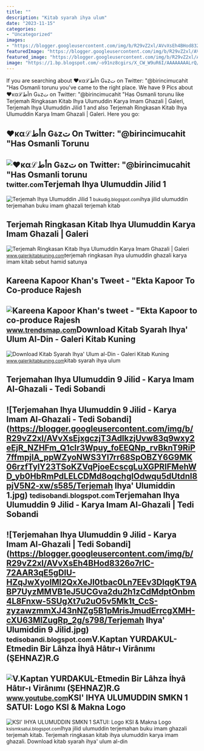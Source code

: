 ```yaml
---
title: ""
description: "Kitab syarah ihya ulum"
date: "2023-11-15"
categories:
- "Uncategorized"
images:
- "https://blogger.googleusercontent.com/img/b/R29vZ2xl/AVvXsEh4BHod8326o7rlC-72AAR3qE5gDlU-HZqJwXyoIMI2QxXeJI0tbac0Ln7EEv3DlqgKT9ABP7UyzMMVB1eJ5UCGva2du2h1zCdMdptOnbm4L8Fnxw-5SUgXt7u2uO5v5Mk1t_CcS-zyzawzmmXJ43nNZg5B1pMrisJmudErrcgXMH-cXU63MlZugRp_2g/s798/Terjemah Ihya&#039; Ulumiddin  9 Jilid.jpg"
featuredImage: "https://blogger.googleusercontent.com/img/b/R29vZ2xl/AVvXsEjxgczjT3AdIkzjUvw83q9wxy2eEjR_NZHFm_Q1cIr3Wpuy_foEEQNp_rvBknT9RiP7ffmpjlA_ppWZyoNWS3Yl7rr68SpOBZY6G9MK06rzfTylY23TSoKZVqPjoeEcscgLuXGPRIFMehWD_yb0HbRmPdLELCDMd8oqchgIOdwqu5dUtdnl8pjV5N2-xw/s585/Terjemah Ihya&#039; Ulumiddin 1.jpg"
featured_image: "https://blogger.googleusercontent.com/img/b/R29vZ2xl/AVvXsEjxgczjT3AdIkzjUvw83q9wxy2eEjR_NZHFm_Q1cIr3Wpuy_foEEQNp_rvBknT9RiP7ffmpjlA_ppWZyoNWS3Yl7rr68SpOBZY6G9MK06rzfTylY23TSoKZVqPjoeEcscgLuXGPRIFMehWD_yb0HbRmPdLELCDMd8oqchgIOdwqu5dUtdnl8pjV5N2-xw/s585/Terjemah Ihya&#039; Ulumiddin 1.jpg"
image: "https://1.bp.blogspot.com/-o91nz8cgirs/X_CW_W9uR6I/AAAAAAAALrQ/g8B7FLc3bN885StLKW2P1lR8zDNHG18vwCLcBGAsYHQ/s516/terjemah-ringkasan-ihya-ulumuddin-pdf.png"
---
```


If you are searching about ♥️ĸαℒأطn Gةzت on Twitter: "@birincimucahit "Has Osmanli torunu you've came to the right place. We have 9 Pics about ♥️ĸαℒأطn Gةzت on Twitter: "@birincimucahit "Has Osmanli torunu like Terjemah Ringkasan Kitab Ihya Ulumuddin Karya Imam Ghazali | Galeri, Terjemah Ihya Ulumuddin Jilid 1 and also Terjemah Ringkasan Kitab Ihya Ulumuddin Karya Imam Ghazali | Galeri. Here you go:

♥️ĸαℒأطn Gةzت On Twitter: "@birincimucahit "Has Osmanli Torunu
--------------------------------------------------------------

 ![♥️ĸαℒأطn Gةzت on Twitter: "@birincimucahit "Has Osmanli torunu](https://pbs.twimg.com/media/FT_aArhWYAA43DR?format=jpg&name=large) <small>twitter.com</small>Terjemah Ihya Ulumuddin Jilid 1
-------------------------------

 ![Terjemah Ihya Ulumuddin Jilid 1](https://2.bp.blogspot.com/-8e0-G4Y4iPU/Vo75F7kS3kI/AAAAAAAAfRQ/wB3BWAmRyFc/s1600/ihya_Ulumiddin_Jilid_1.jpg) <small>bukudig.blogspot.com</small>ihya jilid ulumuddin terjemahan buku imam ghazali terjemah kitab

Terjemah Ringkasan Kitab Ihya Ulumuddin Karya Imam Ghazali | Galeri
-------------------------------------------------------------------

 ![Terjemah Ringkasan Kitab Ihya Ulumuddin Karya Imam Ghazali | Galeri](https://1.bp.blogspot.com/-o91nz8cgirs/X_CW_W9uR6I/AAAAAAAALrQ/g8B7FLc3bN885StLKW2P1lR8zDNHG18vwCLcBGAsYHQ/s516/terjemah-ringkasan-ihya-ulumuddin-pdf.png) <small>www.galerikitabkuning.com</small>terjemah ringkasan ihya ulumuddin ghazali karya imam kitab sebut hamid satunya

Kareena Kapoor Khan's Tweet - "Ekta Kapoor To Co-produce Rajesh
---------------------------------------------------------------

 ![Kareena Kapoor Khan's tweet - "Ekta Kapoor to co-produce Rajesh](https://pbs.twimg.com/media/Fcyada8X0AANSFu.jpg) <small>www.trendsmap.com</small>Download Kitab Syarah Ihya' Ulum Al-Din - Galeri Kitab Kuning
-------------------------------------------------------------

 ![Download Kitab Syarah Ihya' Ulum al-Din - Galeri Kitab Kuning](https://2.bp.blogspot.com/--k74G1Ncvxk/Vw3hdLweotI/AAAAAAAADps/fxPvybuP5DM7B9GPUpO8sn2vSVFQdveUwCLcB/s1600/kitab-syarah-ihya-ulum-al-din.jpg) <small>www.galerikitabkuning.com</small>kitab syarah ihya ulum

Terjemahan Ihya Ulumuddin 9 Jilid - Karya Imam Al-Ghazali - Tedi Sobandi
------------------------------------------------------------------------

 ![Terjemahan Ihya Ulumuddin 9 Jilid - Karya Imam Al-Ghazali - Tedi Sobandi](https://blogger.googleusercontent.com/img/b/R29vZ2xl/AVvXsEjxgczjT3AdIkzjUvw83q9wxy2eEjR_NZHFm_Q1cIr3Wpuy_foEEQNp_rvBknT9RiP7ffmpjlA_ppWZyoNWS3Yl7rr68SpOBZY6G9MK06rzfTylY23TSoKZVqPjoeEcscgLuXGPRIFMehWD_yb0HbRmPdLELCDMd8oqchgIOdwqu5dUtdnl8pjV5N2-xw/s585/Terjemah Ihya' Ulumiddin 1.jpg) <small>tedisobandi.blogspot.com</small>Terjemahan Ihya Ulumuddin 9 Jilid - Karya Imam Al-Ghazali | Tedi Sobandi
------------------------------------------------------------------------

 ![Terjemahan Ihya Ulumuddin 9 Jilid - Karya Imam Al-Ghazali | Tedi Sobandi](https://blogger.googleusercontent.com/img/b/R29vZ2xl/AVvXsEh4BHod8326o7rlC-72AAR3qE5gDlU-HZqJwXyoIMI2QxXeJI0tbac0Ln7EEv3DlqgKT9ABP7UyzMMVB1eJ5UCGva2du2h1zCdMdptOnbm4L8Fnxw-5SUgXt7u2uO5v5Mk1t_CcS-zyzawzmmXJ43nNZg5B1pMrisJmudErrcgXMH-cXU63MlZugRp_2g/s798/Terjemah Ihya' Ulumiddin  9 Jilid.jpg) <small>tedisobandi.blogspot.com</small>V.Kaptan YURDAKUL-Etmedin Bir Lâhza İhyâ Hâtır-ı Virânımı (ŞEHNAZ)R.G
---------------------------------------------------------------------

 ![V.Kaptan YURDAKUL-Etmedin Bir Lâhza İhyâ Hâtır-ı Virânımı (ŞEHNAZ)R.G](https://i.ytimg.com/vi/pVQyDfnyXms/maxresdefault.jpg) <small>www.youtube.com</small>KSI' IHYA ULUMUDDIN SMKN 1 SATUI: Logo KSI &amp; Makna Logo
-----------------------------------------------------------

 ![KSI' IHYA ULUMUDDIN SMKN 1 SATUI: Logo KSI & Makna Logo](https://1.bp.blogspot.com/-G5JUI0sFtTQ/VeJp2d_BioI/AAAAAAAAA9Y/CuIVgfCcJz0/s1600/LOGO%2BKSI%2BNEW%2B3.jpg) <small>ksismksatui.blogspot.com</small>Ihya jilid ulumuddin terjemahan buku imam ghazali terjemah kitab. Terjemah ringkasan kitab ihya ulumuddin karya imam ghazali. Download kitab syarah ihya' ulum al-din
